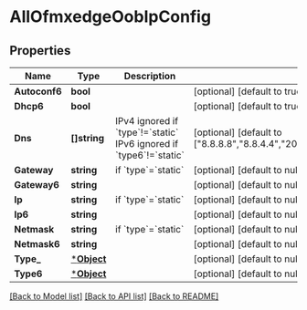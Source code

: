 # AllOfmxedgeOobIpConfig

## Properties
Name | Type | Description | Notes
------------ | ------------- | ------------- | -------------
**Autoconf6** | **bool** |  | [optional] [default to true]
**Dhcp6** | **bool** |  | [optional] [default to true]
**Dns** | **[]string** | IPv4 ignored if &#x60;type&#x60;!&#x3D;&#x60;static&#x60; IPv6 ignored if &#x60;type6&#x60;!&#x3D;&#x60;static&#x60; | [optional] [default to ["8.8.8.8","8.8.4.4","2001:4860:4860::8888","2001:4860:4860::8844"]]
**Gateway** | **string** | if &#x60;type&#x60;&#x3D;&#x60;static&#x60; | [optional] [default to null]
**Gateway6** | **string** |  | [optional] [default to null]
**Ip** | **string** | if &#x60;type&#x60;&#x3D;&#x60;static&#x60; | [optional] [default to null]
**Ip6** | **string** |  | [optional] [default to null]
**Netmask** | **string** | if &#x60;type&#x60;&#x3D;&#x60;static&#x60; | [optional] [default to null]
**Netmask6** | **string** |  | [optional] [default to null]
**Type_** | [***Object**](.md) |  | [optional] [default to null]
**Type6** | [***Object**](.md) |  | [optional] [default to null]

[[Back to Model list]](../README.md#documentation-for-models) [[Back to API list]](../README.md#documentation-for-api-endpoints) [[Back to README]](../README.md)

